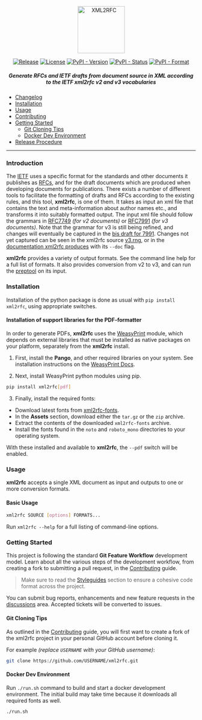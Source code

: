 <div align="center">
    
<img src="https://raw.githubusercontent.com/ietf-tools/common/main/assets/logos/xml2rfc.svg" alt="XML2RFC" height="125" />
    
[![Release](https://img.shields.io/github/release/ietf-tools/xml2rfc.svg?style=flat&maxAge=600)](https://github.com/ietf-tools/xml2rfc/releases)
[![License](https://img.shields.io/github/license/ietf-tools/xml2rfc)](https://github.com/ietf-tools/xml2rfc/blob/main/LICENSE)
[![PyPI - Version](https://img.shields.io/pypi/v/xml2rfc)](https://pypi.org/project/xml2rfc/)
[![PyPI - Status](https://img.shields.io/pypi/status/xml2rfc)](https://pypi.org/project/xml2rfc/)
[![PyPI - Format](https://img.shields.io/pypi/format/xml2rfc)](https://pypi.org/project/xml2rfc/)
    
##### Generate RFCs and IETF drafts from document source in XML according to the IETF xml2rfc v2 and v3 vocabularies
    
</div>

- [Changelog](https://github.com/ietf-tools/xml2rfc/blob/main/CHANGELOG.md)
- [Installation](#installation)
- [Usage](#usage)
- [Contributing](https://github.com/ietf-tools/.github/blob/main/CONTRIBUTING.md)
- [Getting Started](#getting-started)
    - [Git Cloning Tips](#git-cloning-tips)
    - [Docker Dev Environment](#docker-dev-environment)
- [Release Procedure](https://github.com/ietf-tools/.github/blob/main/CONTRIBUTING.md#release-procedure)

---

### Introduction

The [IETF] uses a specific format for the standards and other documents it publishes as [RFCs], and for the draft documents which are produced when developing documents for publications. There exists a number of different tools to facilitate the formatting of drafts and RFCs according to the existing rules, and this tool, **xml2rfc**, is one of them. It takes as input an xml file that contains the text and meta-information about author names etc., and transforms it into suitably formatted output. The input xml file should follow the grammars in [RFC7749] *(for v2 documents)* or [RFC7991] *(for v3 documents)*. Note that the grammar for v3 is still being refined, and changes will eventually be captured in the [bis draft for 7991]. Changes not yet captured can be seen in the xml2rfc source [v3.rng], or in the [documentation xml2rfc produces] with its `--doc` flag.

**xml2rfc** provides a variety of output formats. See the command line help for a full list of formats. It also provides conversion from v2 to v3, and can run the [preptool] on its input.

### Installation

Installation of the python package is done as usual with `pip install xml2rfc`, using appropriate switches.

#### Installation of support libraries for the PDF-formatter

In order to generate PDFs, **xml2rfc** uses the [WeasyPrint] module, which depends on external libraries that must be installed as native packages on your platform, separately from the **xml2rfc** install.

1. First, install the **Pango**, and other required libraries on your system.  See installation instructions on the [WeasyPrint Docs].

2. Next, install WeasyPrint python modules using pip.

```sh
pip install xml2rfc[pdf]
```
3. Finally, install the required fonts:
  * Download latest fonts from [xml2rfc-fonts](https://github.com/ietf-tools/xml2rfc-fonts/releases/latest).
  * In the **Assets** section, download either the `tar.gz` or the `zip` archive.
  * Extract the contents of the downloaded `xml2rfc-fonts` archive.
  * Install the fonts found in the `noto` and `roboto_mono` directories to your operating system.

With these installed and available to **xml2rfc**, the `--pdf` switch will be enabled.

### Usage

**xml2rfc** accepts a single XML document as input and outputs to one or more conversion formats.

#### Basic Usage

```sh
xml2rfc SOURCE [options] FORMATS...
```

Run `xml2rfc --help` for a full listing of command-line options.

### Getting Started

This project is following the standard **Git Feature Workflow** development model. Learn about all the various steps of the development workflow, from creating a fork to submitting a pull request, in the [Contributing](https://github.com/ietf-tools/.github/blob/main/CONTRIBUTING.md) guide.

> Make sure to read the [Styleguides](https://github.com/ietf-tools/.github/blob/main/CONTRIBUTING.md#styleguides) section to ensure a cohesive code format across the project.

You can submit bug reports, enhancements and new feature requests in the [discussions](https://github.com/ietf-tools/xml2rfc/discussions) area. Accepted tickets will be converted to issues.

#### Git Cloning Tips

As outlined in the [Contributing](https://github.com/ietf-tools/.github/blob/main/CONTRIBUTING.md) guide, you will first want to create a fork of the xml2rfc project in your personal GitHub account before cloning it.

For example *(replace `USERNAME` with your GitHub username)*:

```sh
git clone https://github.com/USERNAME/xml2rfc.git
```
#### Docker Dev Environment

Run `./run.sh` command to build and start a docker development environment.
The initial build may take time because it downloads all required fonts as well.


```sh
./run.sh
```

[IETF]: https://www.ietf.org/
[RFCs]: https://www.rfc-editor.org/
[RFC7749]: https://www.rfc-editor.org/info/rfc7749
[RFC7991]: https://www.rfc-editor.org/info/rfc7991
[bis draft for 7991]: https://datatracker.ietf.org/doc/draft-iab-rfc7991bis/
[v3.rng]: xml2rfc/data/v3.rng
[documentation xml2rfc produces]: https://ietf-tools.github.io/xml2rfc/
[preptool]: https://www.rfc-editor.org/info/rfc7998
[WeasyPrint]: https://weasyprint.org/
[WeasyPrint Docs]: https://doc.courtbouillon.org/weasyprint/stable/first_steps.html
